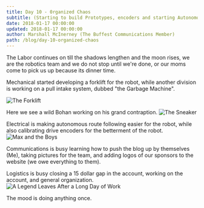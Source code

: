 ```yaml
---
title: Day 10 - 0rganized Chaos
subtitle: (Starting to build Prototypes, encoders and starting Autonomous)
date: 2018-01-17 00:00:00
updated: 2018-01-17 00:00:00
author: Marshall McInerney (The Buffest Communications Member)
path: /blog/day-10-organized-chaos
---
```

The Labor continues on till the shadows lengthen and the moon rises, we are the robotics team and we do not stop until we're done, or our moms come to pick us up because its dinner time.

Mechanical started developing a forklift for the robot, while another division is working on a pull intake system, dubbed "the Garbage Machine".

![The Forklift](/images/20180117/forklift.jpg)

Here we see a wild Bohan working on his grand contraption.
![The Sneaker](/images/20180117/bohan.jpg)


Electrical is making autonomous route following easier for the robot, while also calibrating drive encoders for the betterment of the robot.
![Max and the Boys](/images/20180117/max.jpg)

Communications is busy learning how to push the blog up by themselves (Me), taking pictures for the team, and adding logos of our sponsors to the website (we owe everything to them).

Logistics is busy closing a 15 dollar gap in the account, working on the account, and general organization.
![A Legend Leaves After a Long Day of Work](/images/20180117/legend.jpg)

The mood is doing anything once.
